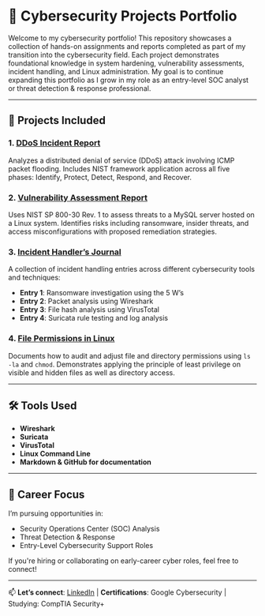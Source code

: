 # 🧠 Cybersecurity Projects Portfolio

Welcome to my cybersecurity portfolio! This repository showcases a collection of hands-on assignments and reports completed as part of my transition into the cybersecurity field. Each project demonstrates foundational knowledge in system hardening, vulnerability assessments, incident handling, and Linux administration. My goal is to continue expanding this portfolio as I grow in my role as an entry-level SOC analyst or threat detection & response professional.

---

## 🔐 Projects Included

### 1. [DDoS Incident Report](./DDoS_Incident_Report.md)
Analyzes a distributed denial of service (DDoS) attack involving ICMP packet flooding. Includes NIST framework application across all five phases: Identify, Protect, Detect, Respond, and Recover.

### 2. [Vulnerability Assessment Report](./Vulnerability_Assessment_Report.md)
Uses NIST SP 800-30 Rev. 1 to assess threats to a MySQL server hosted on a Linux system. Identifies risks including ransomware, insider threats, and access misconfigurations with proposed remediation strategies.

### 3. [Incident Handler’s Journal](./Incident_Handlers_Journal.md)
A collection of incident handling entries across different cybersecurity tools and techniques:
- **Entry 1**: Ransomware investigation using the 5 W’s
- **Entry 2**: Packet analysis using Wireshark
- **Entry 3**: File hash analysis using VirusTotal
- **Entry 4**: Suricata rule testing and log analysis

### 4. [File Permissions in Linux](./File_Permissions_in_Linux.md)
Documents how to audit and adjust file and directory permissions using `ls -la` and `chmod`. Demonstrates applying the principle of least privilege on visible and hidden files as well as directory access.

---

## 🛠️ Tools Used

- **Wireshark**
- **Suricata**
- **VirusTotal**
- **Linux Command Line**
- **Markdown & GitHub for documentation**

---

## 🎯 Career Focus

I’m pursuing opportunities in:
- Security Operations Center (SOC) Analysis
- Threat Detection & Response
- Entry-Level Cybersecurity Support Roles

If you're hiring or collaborating on early-career cyber roles, feel free to connect!

---

📫 **Let’s connect**: [LinkedIn](https://www.linkedin.com) | **Certifications**: Google Cybersecurity | Studying: CompTIA Security+
